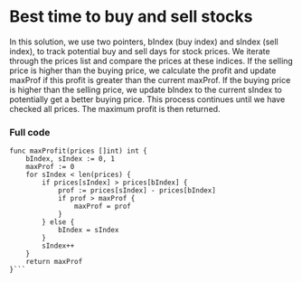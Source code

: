 # Best time to buy and sell stocks

In this solution, we use two pointers, bIndex (buy index) and sIndex (sell index), to track potential buy and sell days for stock prices. We iterate through the prices list and compare the prices at these indices. If the selling price is higher than the buying price, we calculate the profit and update maxProf if this profit is greater than the current maxProf. If the buying price is higher than the selling price, we update bIndex to the current sIndex to potentially get a better buying price. This process continues until we have checked all prices. The maximum profit is then returned.



### Full code 
```
func maxProfit(prices []int) int {
	bIndex, sIndex := 0, 1
	maxProf := 0
	for sIndex < len(prices) {
		if prices[sIndex] > prices[bIndex] {
			prof := prices[sIndex] - prices[bIndex]
			if prof > maxProf {
				maxProf = prof
			}
		} else {
			bIndex = sIndex
		}
		sIndex++
	}
	return maxProf
}```
